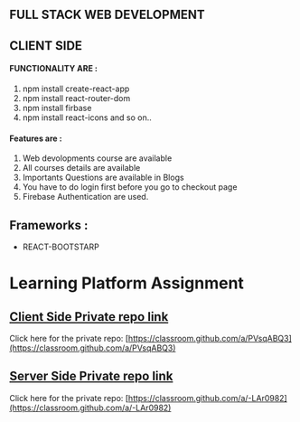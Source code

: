 ##  FULL STACK WEB DEVELOPMENT
## CLIENT SIDE 
#### FUNCTIONALITY ARE :
1. npm install create-react-app
2. npm install react-router-dom
3. npm install firbase
4. npm install react-icons and so on..
#### Features are :
1. Web devolopments course are available 
2. All courses details are available 
3. Importants Questions are available in Blogs 
4. You have to do login first before you go to checkout page
5. Firebase Authentication are used.
## Frameworks :

* REACT-BOOTSTARP 



















# Learning Platform Assignment
## [Client Side Private repo link](https://classroom.github.com/a/PVsqABQ3)
Click here for the private repo: [https://classroom.github.com/a/PVsqABQ3](https://classroom.github.com/a/PVsqABQ3)



## [Server Side Private repo link](https://classroom.github.com/a/-LAr0982)
Click here for the private repo: [https://classroom.github.com/a/-LAr0982](https://classroom.github.com/a/-LAr0982)
